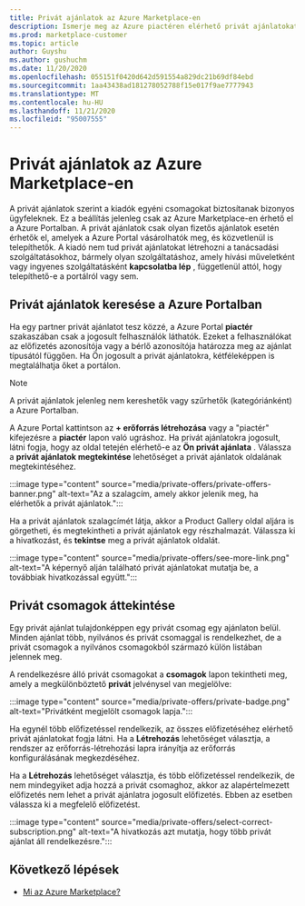 ```yaml
---
title: Privát ajánlatok az Azure Marketplace-en
description: Ismerje meg az Azure piactéren elérhető privát ajánlatokat.
ms.prod: marketplace-customer
ms.topic: article
author: Guyshu
ms.author: gushuchm
ms.date: 11/20/2020
ms.openlocfilehash: 055151f0420d642d591554a829dc21b69df84ebd
ms.sourcegitcommit: 1aa43438ad181278052788f15e017f9ae7777943
ms.translationtype: MT
ms.contentlocale: hu-HU
ms.lasthandoff: 11/21/2020
ms.locfileid: "95007555"
---
```

# <a name="private-offers-in-azure-marketplace"></a>Privát ajánlatok az Azure Marketplace-en

A privát ajánlatok szerint a kiadók egyéni csomagokat biztosítanak bizonyos ügyfeleknek. Ez a beállítás jelenleg csak az Azure Marketplace-en érhető el a Azure Portalban. A privát ajánlatok csak olyan fizetős ajánlatok esetén érhetők el, amelyek a Azure Portal vásárolhatók meg, és közvetlenül is telepíthetők. A kiadó nem tud privát ajánlatokat létrehozni a tanácsadási szolgáltatásokhoz, bármely olyan szolgáltatáshoz, amely hívási műveletként vagy ingyenes szolgáltatásként **kapcsolatba lép** , függetlenül attól, hogy telepíthető-e a portálról vagy sem.

## <a name="find-private-offers-in-the-azure-portal"></a>Privát ajánlatok keresése a Azure Portalban

Ha egy partner privát ajánlatot tesz közzé, a Azure Portal **piactér** szakaszában csak a jogosult felhasználók láthatók. Ezeket a felhasználókat az előfizetés azonosítója vagy a bérlő azonosítója határozza meg az ajánlat típusától függően. Ha Ön jogosult a privát ajánlatokra, kétféleképpen is megtalálhatja őket a portálon.

> [!NOTE]
> A privát ajánlatok jelenleg nem kereshetők vagy szűrhetők (kategóriánként) a Azure Portalban.

A Azure Portal kattintson az **+ erőforrás létrehozása** vagy a "piactér" kifejezésre a **piactér** lapon való ugráshoz. Ha privát ajánlatokra jogosult, látni fogja, hogy az oldal tetején elérhető-e az **Ön privát ajánlata** . Válassza a **privát ajánlatok megtekintése** lehetőséget a privát ajánlatok oldalának megtekintéséhez.

:::image type="content" source="media/private-offers/private-offers-banner.png" alt-text="Az a szalagcím, amely akkor jelenik meg, ha elérhetők a privát ajánlatok.":::

Ha a privát ajánlatok szalagcímét látja, akkor a Product Gallery oldal aljára is görgetheti, és megtekintheti a privát ajánlatok egy részhalmazát. Válassza ki a hivatkozást, és **tekintse** meg a privát ajánlatok oldalát.

:::image type="content" source="media/private-offers/see-more-link.png" alt-text="A képernyő alján található privát ajánlatokat mutatja be, a továbbiak hivatkozással együtt.":::

## <a name="review-private-plans"></a>Privát csomagok áttekintése

Egy privát ajánlat tulajdonképpen egy privát csomag egy ajánlaton belül. Minden ajánlat több, nyilvános és privát csomaggal is rendelkezhet, de a privát csomagok a nyilvános csomagokból származó külön listában jelennek meg.

A rendelkezésre álló privát csomagokat a **csomagok** lapon tekintheti meg, amely a megkülönböztető **privát** jelvénysel van megjelölve:

:::image type="content" source="media/private-offers/private-badge.png" alt-text="Privátként megjelölt csomagok lapja.":::

Ha egynél több előfizetéssel rendelkezik, az összes előfizetéséhez elérhető privát ajánlatokat fogja látni. Ha a **Létrehozás** lehetőséget választja, a rendszer az erőforrás-létrehozási lapra irányítja az erőforrás konfigurálásának megkezdéséhez.

Ha a **Létrehozás** lehetőséget választja, és több előfizetéssel rendelkezik, de nem mindegyiket adja hozzá a privát csomaghoz, akkor az alapértelmezett előfizetés nem lehet a privát ajánlatra jogosult előfizetés. Ebben az esetben válassza ki a megfelelő előfizetést.

:::image type="content" source="media/private-offers/select-correct-subscription.png" alt-text="A hivatkozás azt mutatja, hogy több privát ajánlat áll rendelkezésre.":::

## <a name="next-steps"></a>Következő lépések

- [Mi az Azure Marketplace?](azure-marketplace-overview.md)
